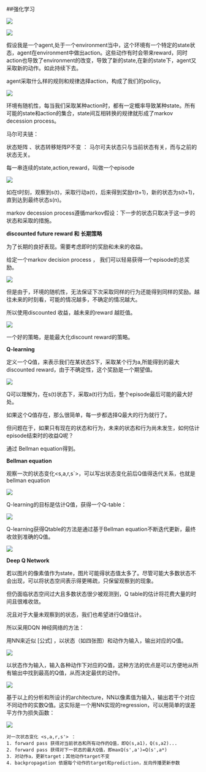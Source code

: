 ##强化学习

![](../pics/r1.png)

![](../pics/r2.png)



假设我是一个agent,处于一个environment当中，这个环境有一个特定的state状态，agent在environment中做出action。这些动作有时会带来reward，同时action也导致了environment的改变，导致了新的state,在新的state下，agent又采取新的动作。如此持续下去。

agent采取什么样的规则和规律选择action，构成了我们的policy。

![](../pics/r3.png)


环境有随机性，每当我们采取某种action时，都有一定概率导致某种state。所有可能的state和action的集合，state间互相转换的规律就形成了markov decession process。


马尔可夫链：

 状态矩阵  、状态转移矩阵P不变 ： 马尔可夫状态只与当前状态有关，而与之前的状态无关。


每一串连续的state,action,reward，叫做一个episode 

 ![](../pics/r4.png)

如在t时刻，观察到s(t)，采取行动a(t)，后来得到奖励r(t+1)，新的状态为s(t+1)，直到达到最终状态s(n)。

markov decession process遵循markov假设：下一步的状态只取决于这一步的状态和采取的措施。


**discounted future reward 和 长期策略**

为了长期的良好表现。需要考虑即时的奖励和未来的收益。

给定一个markov decision process ， 我们可以轻易获得一个episode的总奖励。


 ![](../pics/r5.png)

但是由于，环境的随机性，无法保证下次采取同样的行为还能得到同样的奖励。越往未来的时刻看，可能的情况越多，不确定的情况越大。

所以使用discounted 收益，越未来的reward 越贬值。

 ![](../pics/r6.png)

一个好的策略，是能最大化discount reward的策略。


**Q-learning**

定义一个Q值，来表示我们在某状态S下，采取某个行为a,所能得到的最大 discounted reward，由于不确定性，这个奖励是一个期望值。

 ![](../pics/r7.png)

Q可以理解为，在s(t)状态下，采取a(t)行为后，整个episode最后可能的最大好处。

如果这个Q值存在，那么很简单，每一步都选择Q最大的行为就行了。

但问题在于，如果只有现在的状态和行为，未来的状态和行为尚未发生，如何估计episode结束时的收益Q呢？

通过 Bellman equation得到。

**Bellman equation**

观察一次的状态变化<s,a,r,s`>，可以写出状态变化前后Q值得迭代关系，也就是bellman equation

 ![](../pics/r8.png)

Q-learning的目标是估计Q值，获得一个Q-table：

 ![](../pics/q1.png)

Q-learning获得Qtable的方法是通过基于Bellman equation不断迭代更新，最终收敛到准确的Q值。


 ![](../pics/q2.png)

**Deep Q Network**

若以图片的像素值作为state，图片可能得状态值太多了。尽管可能大多数状态不会出现，可以将状态空间表示得更稀疏，只保留观察到的现象。

但仍面临状态空间过大且多数状态很少被观测到，Q table的估计将花费大量的时间且很难收敛。

况且对于大量未观察到的状态，我们也希望进行Q值估计。

所以采用DQN 神经网络的方法：

用NN来近似 [公式] ，以状态（如四张图）和动作为输入，输出对应的Q值。

 ![](../pics/q3.png)

以状态作为输入，输入各种动作下对应的Q值，这种方法的优点是可以方便地从所有输出中找到最高的Q值，从而决定最优的动作。

 ![](../pics/q4.png)


基于以上的分析和所设计的architecture，NN以像素值为输入，输出若干个对应不同动作的实数Q值。这实际是一个用NN实现的regression，可以用简单的误差平方作为损失函数：

 ![](../pics/q5.png)

	对一次状态变化 <s,a,r,s'> ：
	1. forward pass 获得对当前状态和所有动作的Q值，即Q(s,a1)，Q(s,a2)...
	2. forward pass 获得对下一状态的最大Q值，即maxQ(s',a')=Q(s',a*)
	3. 对动作a，更新target；其他动作target不变
	4. backpropagation 依据每个动作的target和prediction，反向传播更新参数


